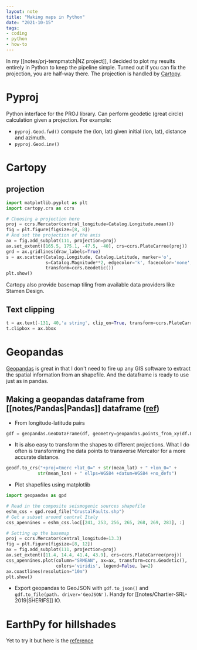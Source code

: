 ```yaml
---
layout: note
title: "Making maps in Python"
date: "2021-10-15"
tags:
- coding
- python
- how-to
---
```


In my [[notes/prj-tempmatch|NZ project]], I decided to plot my results entirely in Python to keep the pipeline simple. Turned out if you can fix the projection, you are half-way there. The projection is handled by [Cartopy](https://scitools.org.uk/cartopy/docs/latest/index.html).


# Pyproj
Python interface for the PROJ library. Can perform geodetic (great circle) calculation given a projection. For example:
- `pyproj.Geod.fwd()` compute the (lon, lat) given initial (lon, lat), distance and azimuth.
- `pyproj.Geod.inv()`

# Cartopy
## projection

```python
import matplotlib.pyplot as plt
import cartopy.crs as ccrs

# Choosing a projection here
proj = ccrs.Mercator(central_longitude=Catalog.Longitude.mean())
fig = plt.figure(figsize=[8, 8])
# And set the projection of the axis
ax = fig.add_subplot(111, projection=proj)
ax.set_extent([165.5, 175.1, -47.5, -40], crs=ccrs.PlateCarree(proj))
grd = ax.gridlines(draw_labels=True)
s = ax.scatter(Catalog.Longitude, Catalog.Latitude, marker='o',
               s=Catalog.Magnitude**2, edgecolor='k', facecolor='none',
               transform=ccrs.Geodetic())
plt.show()
```

Cartopy also provide basemap tiling from available data providers like Stamen Design.

## Text clipping
```python
t = ax.text(-131, 40,'a string', clip_on=True, transform=ccrs.PlateCarree())
t.clipbox = ax.bbox
```

# Geopandas
[Geopandas](https://geopandas.org/en/stable/) is great in that I don't need to fire up any GIS software to extract the spatial information from an shapefile. And the dataframe is ready to use just as in pandas.

## Making a geopandas dataframe from [[notes/Pandas|Pandas]] dataframe ([ref](https://geopandas.org/en/stable/gallery/create_geopandas_from_pandas.html))
- From longitude-latitude pairs
```python
gdf = geopandas.GeoDataFrame(df, geometry=geopandas.points_from_xy(df.Longitude, df.Latitude))
```

- It is also easy to transform the shapes to different projections. What I do often is transforming the data points to transverse Mercator for a more accurate distance.
```python
geodf.to_crs("+proj=tmerc +lat_0=" + str(mean_lat) + " +lon_0=" +
            str(mean_lon) + " ellps=WGS84 +datum=WGS84 +no_defs")
```

- Plot shapefiles using matplotlib
```python
import geopandas as gpd

# Read in the composite seismogenic sources shapefile
eshm_css = gpd.read_file("CrustalFaults.shp")
# Get a subset around central Italy
css_apennines = eshm_css.loc[[241, 253, 256, 265, 268, 269, 283], :]

# Setting up the basemap
proj = ccrs.Mercator(central_longitude=13.3)
fig = plt.figure(figsize=[8, 12])
ax = fig.add_subplot(111, projection=proj)
ax.set_extent([11.4, 14.4, 41.4, 43.9], crs=ccrs.PlateCarree(proj))
css_apennines.plot(column="SRMEAN", ax=ax, transform=ccrs.Geodetic(), 
                   colors='viridis', legend=False, lw=2)
ax.coastlines(resolution="10m")
plt.show()
```

- Export geopandas to GeoJSON with `gdf.to_json()` and `gdf.to_file(path. driver='GeoJSON')`. Handy for [[notes/Chartier-SRL-2019|SHERIFS]] IO.

# EarthPy for hillshades
Yet to try it but here is the [reference](https://earthpy.readthedocs.io/en/latest/gallery_vignettes/plot_dem_hillshade.html)
